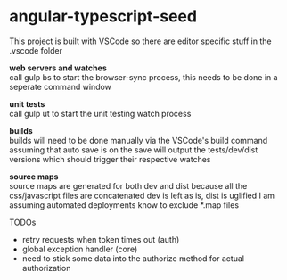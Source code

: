 # angular-typescript-seed

This project is built with VSCode so there are editor specific stuff in the .vscode folder

**web servers and watches**  
call gulp bs to start the browser-sync process, this needs to be done in a seperate command window

**unit tests**  
call gulp ut to start the unit testing watch process

**builds**  
builds will need to be done manually via the VSCode's build command  
assuming that auto save is on
the save will output the tests/dev/dist versions which should trigger their respective watches

**source maps**  
source maps are generated for both dev and dist because all the css/javascript files are concatenated 
dev is left as is, dist is uglified
I am assuming automated deployments know to exclude *.map files

TODOs

* retry requests when token times out (auth)
* global exception handler (core)
* need to stick some data into the authorize method for actual authorization